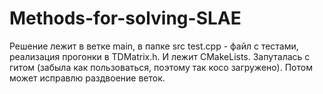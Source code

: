 # Methods-for-solving-SLAE
Решение лежит в ветке main, в папке src test.cpp - файл с тестами, реализация прогонки в TDMatrix.h. И лежит CMakeLists.
Запуталась с гитом (забыла как пользоваться, поэтому так косо загружено). Потом может исправлю раздвоение веток.
